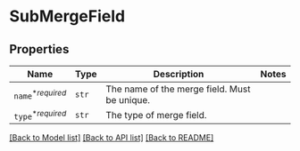 # SubMergeField



## Properties

| Name | Type | Description | Notes |
| ---- | ---- | ----------- | ----- |
| `name`<sup>*_required_</sup> | ```str``` |  The name of the merge field. Must be unique.  |  |
| `type`<sup>*_required_</sup> | ```str``` |  The type of merge field.  |  |


[[Back to Model list]](../README.md#documentation-for-models) [[Back to API list]](../README.md#documentation-for-api-endpoints) [[Back to README]](../README.md)


